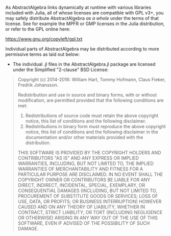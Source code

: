 As AbstractAlgebra links dynamically at runtime with various libraries included with Julia, all of whose licenses are compatible with GPL v3+, you may safely distribute AbstractAlgebra *as a whole* under the terms of that license. See for example the MPFR or GMP licenses in the Julia distribution, or refer to the GPL online here: 

https://www.gnu.org/copyleft/gpl.txt

Individual parts of AbstractAlgebra may be distributed according to more permissive terms as laid out below:

* The individual .jl files in the AbstractAlgebra.jl package are licensed under the Simplified "2-clause" BSD License:

> Copyright (c) 2014-2016: William Hart, Tommy Hofmann, Claus Fieker, Fredrik
> Johansson.
>
> Redistribution and use in source and binary forms, with or without
> modification, are permitted provided that the following conditions are
> met:
>
> 1. Redistributions of source code must retain the above copyright
>    notice, this list of conditions and the following disclaimer.
> 2. Redistributions in binary form must reproduce the above copyright
>    notice, this list of conditions and the following disclaimer in the
>    documentation and/or other materials provided with the distribution.
>
> THIS SOFTWARE IS PROVIDED BY THE COPYRIGHT HOLDERS AND CONTRIBUTORS
> "AS IS" AND ANY EXPRESS OR IMPLIED WARRANTIES, INCLUDING, BUT NOT
> LIMITED TO, THE IMPLIED WARRANTIES OF MERCHANTABILITY AND FITNESS FOR
> A PARTICULAR PURPOSE ARE DISCLAIMED. IN NO EVENT SHALL THE COPYRIGHT
> OWNER OR CONTRIBUTORS BE LIABLE FOR ANY DIRECT, INDIRECT, INCIDENTAL,
> SPECIAL, EXEMPLARY, OR CONSEQUENTIAL DAMAGES (INCLUDING, BUT NOT
> LIMITED TO, PROCUREMENT OF SUBSTITUTE GOODS OR SERVICES; LOSS OF USE,
> DATA, OR PROFITS; OR BUSINESS INTERRUPTION) HOWEVER CAUSED AND ON ANY
> THEORY OF LIABILITY, WHETHER IN CONTRACT, STRICT LIABILITY, OR TORT
> (INCLUDING NEGLIGENCE OR OTHERWISE) ARISING IN ANY WAY OUT OF THE USE
> OF THIS SOFTWARE, EVEN IF ADVISED OF THE POSSIBILITY OF SUCH DAMAGE.

